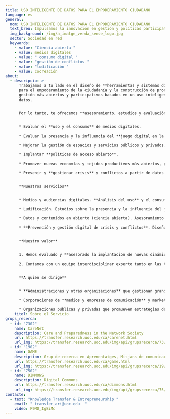 ```yaml
---
title: USO INTELIGENTE DE DATOS PARA EL EMPODERAMIENTO CIUDADANO
language: es
general:
  nom: USO INTELIGENTE DE DATOS PARA EL EMPODERAMIENTO CIUDADANO
  text_breu: Impulsamos la innovación en gestión y políticas participativas en abierto
  img_background: /img/a_imatge_verda_sense_logo.jpg
  sector: Sociedad en red
  keywords:
    - value: "Ciencia abierta "
    - value: medios digitales
    - value: " consumo digital "
    - value: "gestión de conflictos "
    - value: "ludificación "
    - value: cocreación
about:
  - descripcio: >-
      Trabajamos a tu lado en el diseño de **herramientas y sistemas digitales**
      para el empoderamiento de la ciudadanía y la construcción de procesos de
      gestión más abiertos y participativos basados en un uso inteligente de los
      datos.


      Por lo tanto, te ofrecemos **asesoramiento, estudios y evaluación** en el uso inteligente de datos para:


      * Evaluar el **uso y el consumo** de medios digitales.

      * Evaluar la presencia y la influencia del **juego digital en la sociedad.**

      * Mejorar la gestión de espacios y servicios públicos y privados.

      * Implantar **políticas de acceso abierto**.

      * Promover nuevas economías y tejidos productivos más abiertos, participativos y colaborativos.

      * Prevenir y **gestionar crisis** y conflictos a partir de datos públicos o compartidos por voluntarios.


      **Nuestros servicios**


      * Medios y audiencias digitales. **Análisis del uso** y el consumo de medios y bibliotecas digitales y su impacto en distintos sectores sociales y productivos.

      * Ludificación. Estudios sobre la presencia y la influencia del juego **digital en la sociedad.**

      * Datos y contenidos en abierto (ciencia abierta). Asesoramiento y evaluación del impacto de políticas de acceso abierto y de la **creación de repositorios** de información en abierto.

      * **Prevención y gestión digital de crisis y conflictos**. Diseño y evaluación de sistemas y protocolos basados en las TIC –como por ejemplo redes sociales o datos geolocalizados– para la gestión y mitigación de emergencias y crisis, así como para la construcción de resiliencia individual y colectiva.


      **Nuestro valor**


      1. Hemos evaluado y **asesorado la implantación de nuevas dinámicas** y estrategias de la sociedad en red con la Generalitat de Cataluña, el Gobierno español, y en varios proyectos europeos.

      2. Contamos con un equipo interdisciplinar experto tanto en las tecnologías facilitadoras como en el análisis del impacto de la digitalización de datos y su uso en la transformación digital de sectores como el e-learning, la salud, la industria 4.0 o la Administración pública.


      **A quién se dirige**


      * **Administraciones y otras organizaciones** que gestionan grandes infraestructuras, territorios o servicios públicos.

      * Corporaciones de **medios y empresas de comunicación** y marketing que transmiten y publican sus contenidos total o parcialmente en línea. 

      * Organizaciones públicas y privadas que promueven estrategias de innovación abierta y en abierto
    titol: Sobre el Servicio
grups_recerca:
  - id: "7302"
    name: CareNet
    description: Care and Preparedness in the Network Society
    url: https://transfer.research.uoc.edu/ca/carenet.html
    url_img: https://transfer.research.uoc.edu/img/api/grupsrecerca/73/image/1580718947741
  - id: "1902"
    name: GAME
    description: Grup de recerca en Aprenentatges, Mitjans de comunicació i Entreteniment
    url: https://transfer.research.uoc.edu/ca/game.html
    url_img: https://transfer.research.uoc.edu/img/api/grupsrecerca/19/image/1591614546348
  - id: "7502"
    name: DIMMONS
    description: Digital Commons
    url: https://transfer.research.uoc.edu/ca/dimmons.html
    url_img: https://transfer.research.uoc.edu/img/api/grupsrecerca/75/image/1594189171998
contacte:
  - text: "Knowledge Transfer & Entrepreneurship "
    email: " transfer_ari@uoc.edu  "
    video: F9MD_IgBiMc
---
```


